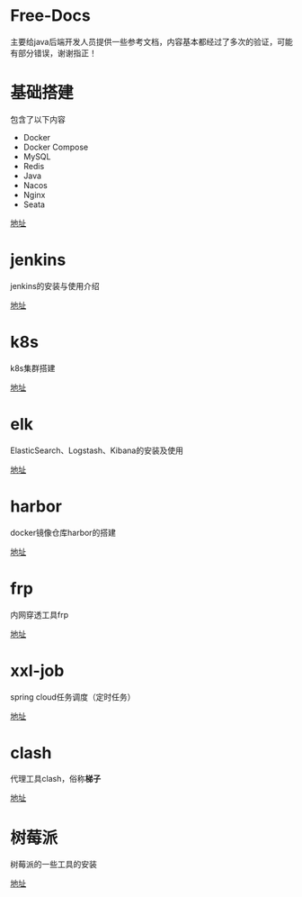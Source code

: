 # Free-Docs

主要给java后端开发人员提供一些参考文档，内容基本都经过了多次的验证，可能有部分错误，谢谢指正！



# 基础搭建

包含了以下内容

- Docker
- Docker Compose
- MySQL
- Redis
- Java
- Nacos
- Nginx
- Seata

[地址](工具/基础.md)



# jenkins

jenkins的安装与使用介绍

[地址](工具/jenkins.md)



# k8s

k8s集群搭建

[地址](工具/k8s.md)



# elk

ElasticSearch、Logstash、Kibana的安装及使用

[地址](工具/elk.md)



# harbor

docker镜像仓库harbor的搭建

[地址](工具/harbor.md)



# frp

内网穿透工具frp

[地址](工具/frp.md)



# xxl-job

spring cloud任务调度（定时任务）

[地址](工具/xxl-job.md)



# clash

代理工具clash，俗称**梯子**


[地址](工具/clash.md)



# 树莓派

树莓派的一些工具的安装

[地址](工具/树莓派.md)




